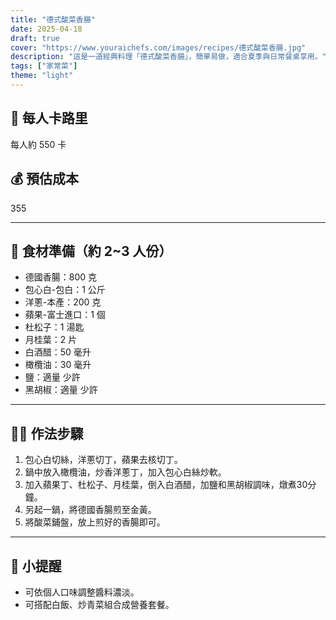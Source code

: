 ```yaml
---
title: "德式酸菜香腸"
date: 2025-04-18
draft: true
cover: "https://www.youraichefs.com/images/recipes/德式酸菜香腸.jpg"
description: "這是一道經典料理「德式酸菜香腸」，簡單易做，適合夏季與日常餐桌享用。"
tags: ["家常菜"]
theme: "light"
---
```


## 🥄 每人卡路里  
每人約 550 卡

## 💰 預估成本  
355

---

## 🧾 食材準備（約 2~3 人份）

- 德國香腸：800 克
- 包心白-包白：1 公斤
- 洋蔥-本產：200 克
- 蘋果-富士進口：1 個
- 杜松子：1 湯匙
- 月桂葉：2 片
- 白酒醋：50 毫升
- 橄欖油：30 毫升
- 鹽：適量 少許
- 黑胡椒：適量 少許

---

## 👩‍🍳 作法步驟

1. 包心白切絲，洋蔥切丁，蘋果去核切丁。
2. 鍋中放入橄欖油，炒香洋蔥丁，加入包心白絲炒軟。
3. 加入蘋果丁、杜松子、月桂葉，倒入白酒醋，加鹽和黑胡椒調味，燉煮30分鐘。
4. 另起一鍋，將德國香腸煎至金黃。
5. 將酸菜鋪盤，放上煎好的香腸即可。

---

## 📝 小提醒

- 可依個人口味調整醬料濃淡。
- 可搭配白飯、炒青菜組合成營養套餐。
